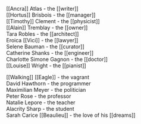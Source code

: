 [[Ancra]] Atlas - the [[writer]]  
[[Hortus]] Brisbois - the [[manager]]  
[[Timothy]] Clement - the [[physicist]]  
[[Alain]] Tremblay - the [[owner]]  
Tara Robles - the [[architect]]  
Eroica [[Vici]] - the [[lawyer]]  
Selene Bauman - the [[curator]]  
Catherine Shanks - the [[engineer]]  
Charlotte Simone Gagnon - the [[doctor]]  
[[Louise]] Wright - the [[pianist]]  
  
[[Walking]] [[Eagle]] - the vagrant  
David Hawthorn - the programmer  
Maximilian Meyer - the politician  
Peter Rose - the professor  
Natalie Lepore - the teacher  
Alacrity Sharp - the student  
Sarah Carice [[Beaulieu]] - the love of his [[dreams]]